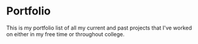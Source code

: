 # Portfolio
This is my portfolio list of all my current and past projects that I've worked on either in my free time or throughout college.
